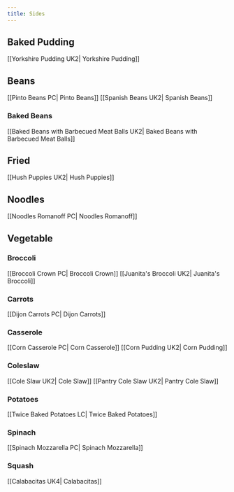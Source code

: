 ```yaml
---
title: Sides
---
```

## Baked Pudding
[[Yorkshire Pudding UK2| Yorkshire Pudding]]
## Beans
[[Pinto Beans PC| Pinto Beans]]
[[Spanish Beans UK2| Spanish Beans]]
### Baked Beans
[[Baked Beans with Barbecued Meat Balls UK2| Baked Beans with Barbecued Meat Balls]]
## Fried
[[Hush Puppies UK2| Hush Puppies]]
## Noodles
[[Noodles Romanoff PC| Noodles Romanoff]]
## Vegetable
### Broccoli
[[Broccoli Crown PC| Broccoli Crown]]
[[Juanita's Broccoli UK2| Juanita's Broccoli]]
### Carrots
[[Dijon Carrots PC| Dijon Carrots]]
### Casserole
[[Corn Casserole PC| Corn Casserole]]
[[Corn Pudding UK2| Corn Pudding]]
### Coleslaw
[[Cole Slaw UK2| Cole Slaw]]
[[Pantry Cole Slaw UK2| Pantry Cole Slaw]]
### Potatoes
[[Twice Baked Potatoes LC| Twice Baked Potatoes]]
### Spinach
[[Spinach Mozzarella PC| Spinach Mozzarella]]
### Squash
[[Calabacitas UK4| Calabacitas]]